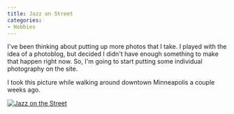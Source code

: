 ```yaml
---
title: Jazz on Street
categories:
- Hobbies
---
```


I've been thinking about putting up more photos that I take. I played with the idea of a photoblog, but decided I didn't have enough something to make that happen right now. So, I'm going to start putting some individual photography on the site.

I took this picture while walking around downtown Minneapolis a couple weeks ago.

[![Jazz on the Street](http://farm3.static.flickr.com/2395/2392971063_c47927a206.jpg)](http://www.flickr.com/photos/46408384@N00/2392971063)



